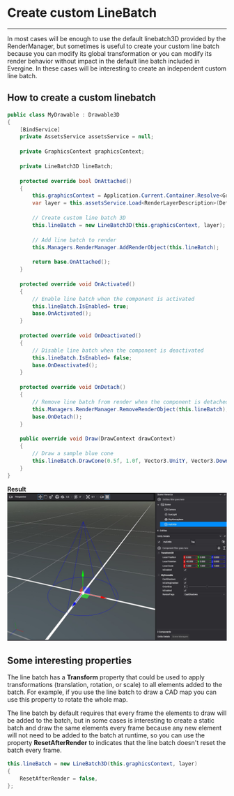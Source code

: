 # Create custom LineBatch
---
In most cases will be enough to use the default linebatch3D provided by the RenderManager, but sometimes is useful to create your custom line batch because you can modify its global transformation or you can modify its render behavior without impact in the default line batch included in Evergine. In these cases will be interesting to create an independent custom line batch.

## How to create a custom linebatch
```csharp
public class MyDrawable : Drawable3D
{
    [BindService]
    private AssetsService assetsService = null;

    private GraphicsContext graphicsContext;

    private LineBatch3D lineBatch;

    protected override bool OnAttached()
    {
        this.graphicsContext = Application.Current.Container.Resolve<GraphicsContext>();
        var layer = this.assetsService.Load<RenderLayerDescription>(DefaultResourcesIDs.OpaqueRenderLayerID);

        // Create custom line batch 3D
        this.lineBatch = new LineBatch3D(this.graphicsContext, layer);

        // Add line batch to render
        this.Managers.RenderManager.AddRenderObject(this.lineBatch);

        return base.OnAttached();
    }

    protected override void OnActivated()
    {
        // Enable line batch when the component is activated
        this.lineBatch.IsEnabled= true;
        base.OnActivated();
    }

    protected override void OnDeactivated()
    {
        // Disable line batch when the component is deactivated
        this.lineBatch.IsEnabled= false;
        base.OnDeactivated();
    }

    protected override void OnDetach()
    {
        // Remove line batch from render when the component is detached
        this.Managers.RenderManager.RemoveRenderObject(this.lineBatch);
        base.OnDetach();
    }

    public override void Draw(DrawContext drawContext)
    {
        // Draw a sample blue cone
        this.lineBatch.DrawCone(0.5f, 1.0f, Vector3.UnitY, Vector3.Down, Color.Blue);
    }
}
```

**Result**
![MyDrawable component](images/customLinebatch.jpg)

## Some interesting properties

The line batch has a **Transform** property that could be used to apply transformations (translation, rotation, or scale) to all elements added to the batch. For example, if you use the line batch to draw a CAD map you can use this property to rotate the whole map.

The line batch by default requires that every frame the elements to draw will be added to the batch, but in some cases is interesting to create a static batch and draw the same elements every frame because any new element will not need to be added to the batch at runtime, so you can use the property **ResetAfterRender** to indicates that the line batch doesn't reset the batch every frame.

```csharp
this.lineBatch = new LineBatch3D(this.graphicsContext, layer)
{
    ResetAfterRender = false,
};
```